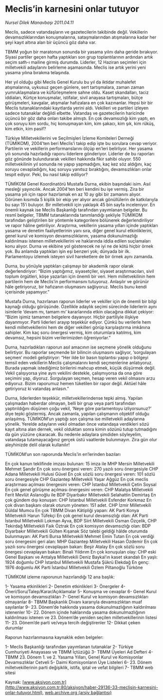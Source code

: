 # Meclis’in karnesini onlar tutuyor

*Nursel Dilek Manavbaşı 2011.04.11*

<font class="agenda2NewsSpot">
 Meclis, sadece vatandaşların ve gazetecilerin takibinde değil. Vekillerin devamsızlıklarından konuşmalarına, sataşmalarından atışmalarına kadar her şeyi kayıt altına alan bir üçüncü göz daha var.
</font>
<font class="newsDetail">
 <p>
  <p class="MsoNormal">
   TBMM yoğun bir maratonun sonunda bir yasama yılını daha geride bırakıyor. Siyasi partiler geçen hafta yaptıkları son grup toplantılarının ardından artık seçim sath-ı mailine girmiş durumda. Liderler, 12 Haziran seçimleri için milletvekili adaylarını belirleme aşamasında. Meclis ise artık yerini yeni yasama yılına bırakma telaşında.
  </p>
  <p class="MsoNormal">
   Her yıl olduğu gibi Meclis Genel Kurulu bu yıl da iktidar muhalefet atışmalarına, uykusuz geçen günlere, sert tartışmalara, zaman zaman yumruklaşmalara ve küfürleşmelere sahne oldu. Kaset skandalları, taciz iddiaları, Kürtçe konuşmalar, istifalar, sivil anayasa tartışmaları, bütçe görüşmeleri, kavgalar, atışmalar hafızalara en çok kazınanlar. Hepsi bir bir Meclis tutanaklarındaki kayıtlarda yerini aldı. Vekilleri ve partileri izleyen sadece tutanaklar değildi elbette. Vatandaş ve gazetecilerin haricinde üçüncü bir göz daha onları takibe almıştı. En çok devamsızlığı kim yaptı, en çok soruyu kim sordu, hiç konuşmayan kim, kim şakacı, kim şık, kim rüküş, kim etkin, kim pasif?
  </p>
  <p class="MsoNormal">
   Türkiye Milletvekillerini ve Seçilmişleri İzleme Komiteleri Derneği (TÜMİKOM), 2004’ten beri Meclis’i takip edip işte bu sorulara cevap veriyor. Partilerin ve vekillerin performanslarını ölçüp en’leri belirliyor. Her yasama yılı sonunda hazırladığı raporu liderlere gönderiyor. Liderler de bu raporları göz gönünde bulundurarak vekilleri hakkında fikir sahibi oluyor. 550 milletvekilinin yıl sonunda ne yapıp yapmadığını, kaç kez söz aldığını, kaç soruyu cevapladığını, kaç soruyu yanıtsız bıraktığını, devamsızlıkları onlar tespit ediyor. Peki, bu nasıl takip ediliyor?
  </p>
  <p class="MsoNormal">
   TÜMİKOM Genel Koordinatörü Mustafa Durna, ekibin başındaki isim. Asıl mesleği yayıncılık. Ancak 2004’ten beri kendini bu işe vermiş. Zira bir yasama yılı için rapor hazırlamak en az 10 ay gibi bir zamanını alıyor. Görünen kısımda 5 kişilik bir ekip yer alıyor ancak gönüllülerin de katkılarıyla bu sayı 15’i buluyor. Bir milletvekili için yaklaşık 45 bin sayfa inceleniyor. En önemli kaynak ise Meclis Başkanlığı tarafından yayımlanan belgeler. Bu resmî belgeler, TBMM tutanaklarında tanımlandığı şekliyle TÜMİKOM tarafından geliştirilen bir yöntemle kategorilere bölünerek değerlendiriliyor ve rapor hâline getiriliyor. Araştırma, vekillerin yasama yılları içinde yaptıkları yasama ve denetim faaliyetlerinin yanı sıra, diğer genel kurul etkinliklerini, genel kurul ve komisyon devamsızlıklarını, yasama dokunulmazlığı kaldırılması istenen milletvekillerini ve haklarında iddia edilen suçlamaları konu alıyor. Durna ve ekibine yol gösterecek ne iyi ne de kötü hiçbir örnek yok. Bu anlamda yaptıkları işin eşi benzeri yok; dünyada bir ilk. Parlamentoyu izlemek isteyen sivil hareketlere de bir örnek aynı zamanda.
  </p>
  <p class="MsoNormal">
   Durna, bu yönüyle yaptıkları çalışmayı bir akademik rapor olarak değerlendiriyor: “Bizim yaptığımız, siyasetçiler, siyaset araştırmacıları, sivil toplum örgütleri, köşe yazarları için önemli bir veri. Hem milletvekilinin hem partilerin hem de Meclis’in performansını tutuyoruz. Anlaşılır ve görünür hâle getiriyoruz, bir hafızanın oluşmasını sağlıyoruz. Meclis bunu kendi içerisinde yapamıyor.”
  </p>
  <p class="MsoNormal">
   Mustafa Durna, hazırlanan raporun liderler ve vekiller için de önemli bir bilgi kaynağı olduğu görüşünde. Özellikle adaylık seçimi sürecinde liderlerin aynı isimlerle ‘devam mı, tamam mı’ kararlarında etkin olacağına dikkat çekiyor: “Bizim işimiz tamamen belgelere dayanıyor. Hiçbir partiliyle ilişkiye dayanmıyor. Parti liderleri arayıp teşekkür ediyor. Çünkü bu verilerle hem kendi milletvekillerini hem de diğer vekilleri görüp karşılaştırma imkânına sahipler. Kim kaç soru önergesi vermiş, kim oturumlara katılmış, kim devamsız, hepsini bizim verilerimizden öğreniyorlar.”
  </p>
  <p class="MsoNormal">
   Durna, hazırladıkları raporun asıl amacının ise seçmene yönelik olduğunu belirtiyor. Bu raporlar seçmende bir bilincin oluşmasını sağlıyor, ‘sorgulayan seçmen’ modeli geliştiriyor: “Her ilde bir basın toplantısı yapıp o bölgeyi temsil eden vekillerin Meclis çalışmalarını kendi seçmenlerine anlatıyoruz. Burada yapmak istediğimiz birilerini mahcup etmek, küçük düşürmek değil. Vekil çalışıyorsa yine aynı vekilini destekle, çalışmıyorsa da ona göre seçimini yap, diyoruz. Sorgulayan seçmen, hesap veren vekil olmasını arzu ediyoruz. Bizim raporumuz hemen tüketilen bir rapor değil. Aktüel hâle getiriyoruz ki vatandaş anlasın.”
  </p>
  <p class="MsoNormal">
   Durna, liderlerden teşekkür, milletvekillerindense tepki almış. Yapılan çalışmadan haberdar olmayan, belli bir grup veya parti tarafından yaptırıldığını düşünen çoğu vekil, ‘Neye göre parlamentoyu izliyorsunuz?’ diye tepki göstermiş. Ancak zamanla, yapılan çalışmanın objektif olduğu anlaşılmış. TÜMİKOM’un yaptığı son çalışma ise milletvekili adaylarına yönelik. Yerelde adayların vekil olmadan önce vatandaşa verdikleri sözü kayıt altına alan dernek, vekil olduktan sonra kimin sözünü tutup tutmadığını da gün yüzüne çıkaracak. Bu nedenle adaylara şimdiden söyleyelim, vatandaşa tutamayacağınız gerçek üstü vaatlerde bulunmayın. Zira gün olur aleyhinizde delil olarak kullanılır!
  </p>
  <p class="MsoNormal">
  </p>
  <p class="MsoNormal">
   TÜMİKOM’un son raporunda Meclis’in en’lerinden bazıları
  </p>
  <p class="MsoNormal">
   En çok kanun teklifinde imzası bulunan: 15 imza ile MHP Mersin Milletvekili Mehmet Şandır
   <span>
   </span>
   En çok soru önergesi veren: 270 yazılı soru önergesiyle CHP Adana Milletvekili Hulusi Güvel
   <span>
   </span>
   En çok sözlü soru önergesi veren: 101 sözlü soru önergesiyle CHP Gaziantep Milletvekili Yaşar Ağgüz
   <span>
   </span>
   En çok meclis araştırması açılması önergesini veren: CHP İstanbul Milletvekili Çetin Soysal
   <span>
   </span>
   En çok genel görüşme açılması önergesini veren: CHP Malatya Milletvekili Ferit Mevlüt Aslanoğlu ile BDP Diyarbakır Milletvekili Selahattin Demirtaş
   <span>
   </span>
   En çok gündem dışı konuşan: CHP İstanbul Milletvekili Esfender Korkmaz
   <span>
   </span>
   En çok divan başkanı olarak oturum yöneten: 151 adet. CHP İzmir Milletvekili Güldal Mumcu
   <span>
   </span>
   En çok TBMM Divan Kâtipliği yapan: AK Parti Konya Milletvekili Harun Tüfekçi
   <span>
   </span>
   En çok genel kurul devamsızlığı olan: AK Parti İstanbul Milletvekili Lokman Ayva, BDP Siirt Milletvekili Osman Özçelik, CHP Tekirdağ Milletvekili Faik Öztrak
   <span>
   </span>
   En çok komisyon devamsızlığı olan: BDP Diyarbakır Milletvekili Gülten Kışanak
   <span>
   </span>
   Söz talebi geldiği hâlde oturumda bulunmayan: AK Parti Bursa Milletvekili Mehmet Emin Tutan
   <span>
   </span>
   En çok verdiği soru önergesini geri alan: MHP Gaziantep Milletvekili Hasan Özdemir
   <span>
   </span>
   En çok yazılı soru önergesi cevaplayan bakan: Beşir Atalay
   <span>
   </span>
   En çok sözlü soru önergesi cevaplayan bakan: Binali Yıldırım
   <span>
   </span>
   En çok konuşulan olay: CHP eski Genel Başkanı ve Antalya Milletvekili Deniz Baykal’ın kaset skandalı
   <span>
   </span>
   En yaşlı: 1924 doğumlu CHP İstanbul Milletvekili Mustafa Şükrü Elekdağ
   <span>
   </span>
   En genç: 1976 doğumlu AK Parti İstanbul Milletvekili Özlem Piltanoğlu Türköne
  </p>
  <p class="MsoNormal">
  </p>
  <p class="MsoNormal">
   TÜMİKOM izleme raporunun hazırlandığı 12 ana başlık:
  </p>
  <p class="MsoNormal">
  </p>
  <p class="MsoNormal">
   1- Yasama etkinlikleri 2- Denetim etkinlikleri 3- Önergeler 4- Öneri/Soru/Talep/Karar/Açıklamalar 5-
   <span>
   </span>
   Konuşma ve cevaplar 6- Genel Kurul ve komisyon devamsızlıkları 7- Genel Kurul ve komisyon devamsızlıkları olmayanlar 8- TBMM Başkanlık Divanı kararıyla devamsızlıktan muaf sayılanlar 9- 23. Dönem’de hakkında yasama dokunulmazlığının kaldırılması istenenler 10- 22. Dönem içinde haklarında yasama dokunulmazlığının kaldırılması istenen ve 23. Dönem’de yeniden seçilen milletvekillerinin listesi 11- 23. Dönem’de parti ve/veya tercih değiştirenler 12- Dikkat çeken durumlar
  </p>
  <p class="MsoNormal">
  </p>
  <p class="MsoNormal">
   Raporun hazırlanmasına kaynaklık eden belgeler:
  </p>
  <p class="MsoNormal">
  </p>
  <p class="MsoNormal">
   1- Meclis Başkanlığı tarafından yayımlanan tutanaklar 2- Türkiye Cumhuriyeti Anayasası ve TBMM İçtüzüğü 3- TBMM Üyeleri Ad Defteri 4- TBMM 23. Dönem 1. ve 2. Yasama Yılları, Genel Kurul ve Komisyonlar Devamsızlıklar Cetveli 5- Daimi Komisyonların Üye Listeleri 6- 23. Dönem milletvekillerinin parti değişiklik, istifa, iptal ve vefat bilgileri 7- TBMM web sitesi
  </p>
 </p>
</font>

Kaynak: [www.aksiyon.com.tr](http://www.aksiyon.com.tr:80/aksiyon/haber-29136-33-meclisin-karnesini-onlar-tutuyor.html), [web.archive.org (arşiv bağlantısı)](http://web.archive.org/web/20110830104613/http://www.aksiyon.com.tr:80/aksiyon/haber-29136-33-meclisin-karnesini-onlar-tutuyor.html)

